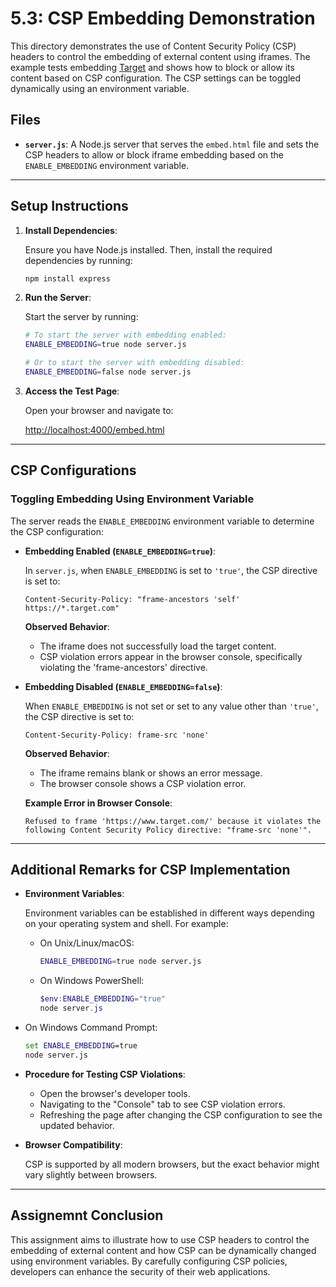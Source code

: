 
# 5.3: CSP Embedding Demonstration

This directory demonstrates the use of Content Security Policy (CSP) headers to control the embedding of external content using iframes. The example tests embedding [Target](https://www.target.com) and shows how to block or allow its content based on CSP configuration. The CSP settings can be toggled dynamically using an environment variable.

## Files

- **`server.js`**: A Node.js server that serves the `embed.html` file and sets the CSP headers to allow or block iframe embedding based on the `ENABLE_EMBEDDING` environment variable.

---

## Setup Instructions

1. **Install Dependencies**:

   Ensure you have Node.js installed. Then, install the required dependencies by running:

   ```bash
   npm install express
   ```

2. **Run the Server**:

   Start the server by running:

   ```bash
   # To start the server with embedding enabled:
   ENABLE_EMBEDDING=true node server.js

   # Or to start the server with embedding disabled:
   ENABLE_EMBEDDING=false node server.js
   ```

3. **Access the Test Page**:

   Open your browser and navigate to:

   [http://localhost:4000/embed.html](http://localhost:4000/embed.html)

---

## CSP Configurations

### Toggling Embedding Using Environment Variable

The server reads the `ENABLE_EMBEDDING` environment variable to determine the CSP configuration:

- **Embedding Enabled (`ENABLE_EMBEDDING=true`)**:

  In `server.js`, when `ENABLE_EMBEDDING` is set to `'true'`, the CSP directive is set to:

  ```http
  Content-Security-Policy: "frame-ancestors 'self' https://*.target.com"
  ```

  **Observed Behavior**:

  - The iframe does not successfully load the target content.
  - CSP violation errors appear in the browser console, specifically violating the 'frame-ancestors' directive. 

- **Embedding Disabled (`ENABLE_EMBEDDING=false`)**:

  When `ENABLE_EMBEDDING` is not set or set to any value other than `'true'`, the CSP directive is set to:

  ```http
  Content-Security-Policy: frame-src 'none'
  ```

  **Observed Behavior**:

  - The iframe remains blank or shows an error message.
  - The browser console shows a CSP violation error.

  **Example Error in Browser Console**:

  ```
  Refused to frame 'https://www.target.com/' because it violates the following Content Security Policy directive: "frame-src 'none'".
  ```

---

## Additional Remarks for CSP Implementation

- **Environment Variables**:

  Environment variables can be established in different ways depending on your operating system and shell. For example:

  - On Unix/Linux/macOS:

    ```bash
    ENABLE_EMBEDDING=true node server.js
    ```

  - On Windows PowerShell:

    ```powershell
    $env:ENABLE_EMBEDDING="true"
    node server.js
    ```

 - On Windows Command Prompt:

    ```cmd
    set ENABLE_EMBEDDING=true
    node server.js
    ```

- **Procedure for Testing CSP Violations**:

  - Open the browser's developer tools.
  - Navigating to the "Console" tab to see CSP violation errors.
  - Refreshing the page after changing the CSP configuration to see the updated behavior.

- **Browser Compatibility**:

  CSP is supported by all modern browsers, but the exact behavior might vary slightly between browsers.

---

## Assignemnt Conclusion

This assignment aims to illustrate how to use CSP headers to control the embedding of external content and how CSP can be dynamically changed using environment variables. By carefully configuring CSP policies, developers can enhance the security of their web applications.

